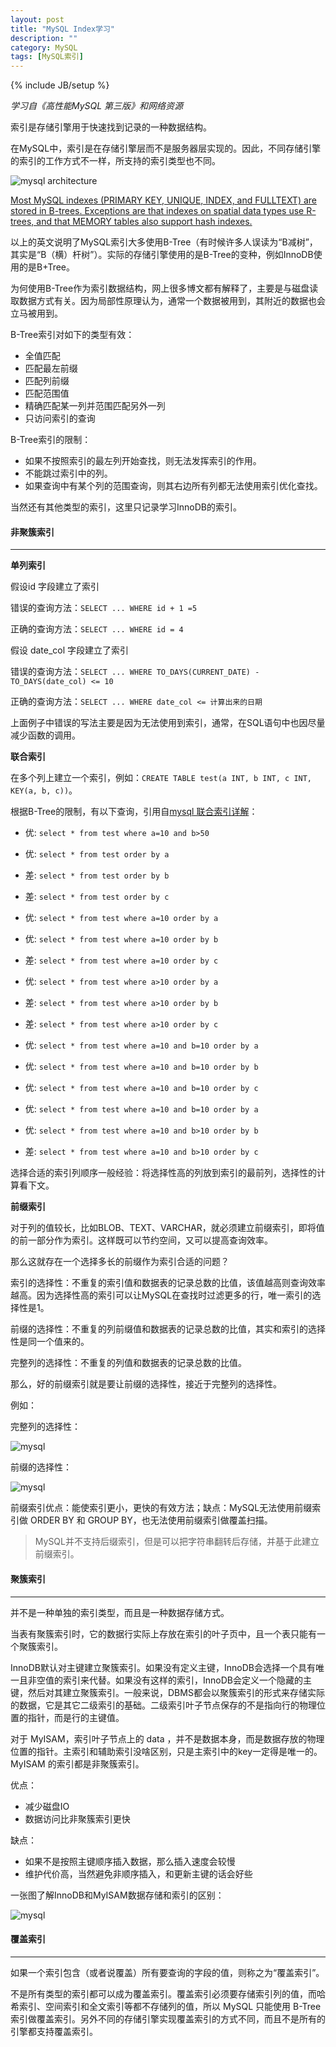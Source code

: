 ```yaml
---
layout: post
title: "MySQL Index学习"
description: ""
category: MySQL
tags: [MySQL索引]
---
```

{% include JB/setup %}

*学习自《高性能MySQL 第三版》和网络资源*

索引是存储引擎用于快速找到记录的一种数据结构。

在MySQL中，索引是在存储引擎层而不是服务器层实现的。因此，不同存储引擎的索引的工作方式不一样，所支持的索引类型也不同。

![mysql architecture](/assets/img/201403160101.png)

<!--more-->

[Most MySQL indexes (PRIMARY KEY, UNIQUE, INDEX, and FULLTEXT) are stored in B-trees. Exceptions are that indexes on spatial data types use R-trees, and that MEMORY tables also support hash indexes.](https://dev.mysql.com/doc/refman/5.5/en/mysql-indexes.html)

以上的英文说明了MySQL索引大多使用B-Tree（有时候许多人误读为“B减树”，其实是“B（横）杆树”）。实际的存储引擎使用的是B-Tree的变种，例如InnoDB使用的是B+Tree。

为何使用B-Tree作为索引数据结构，网上很多博文都有解释了，主要是与磁盘读取数据方式有关。因为局部性原理认为，通常一个数据被用到，其附近的数据也会立马被用到。

B-Tree索引对如下的类型有效：

* 全值匹配
* 匹配最左前缀
* 匹配列前缀
* 匹配范围值
* 精确匹配某一列并范围匹配另外一列
* 只访问索引的查询

B-Tree索引的限制：

* 如果不按照索引的最左列开始查找，则无法发挥索引的作用。
* 不能跳过索引中的列。
* 如果查询中有某个列的范围查询，则其右边所有列都无法使用索引优化查找。

当然还有其他类型的索引，这里只记录学习InnoDB的索引。

#### 非聚簇索引
- - -

**单列索引**

假设id 字段建立了索引

错误的查询方法：`SELECT ... WHERE id + 1 =5`

正确的查询方法：`SELECT ... WHERE id = 4`

假设 date_col 字段建立了索引

错误的查询方法：`SELECT ... WHERE TO_DAYS(CURRENT_DATE) - TO_DAYS(date_col) <= 10`

正确的查询方法：`SELECT ... WHERE date_col <= 计算出来的日期`

上面例子中错误的写法主要是因为无法使用到索引，通常，在SQL语句中也因尽量减少函数的调用。

**联合索引**

在多个列上建立一个索引，例如：`CREATE TABLE test(a INT, b INT, c INT, KEY(a, b, c))`。

根据B-Tree的限制，有以下查询，引用自[mysql 联合索引详解](http://blog.csdn.net/lmh12506/article/details/8879916)：

* 优: `select * from test where a=10 and b>50`

* 优: `select * from test order by a`
* 差: `select * from test order by b`
* 差: `select * from test order by c`

* 优: `select * from test where a=10 order by a`
* 优: `select * from test where a=10 order by b`
* 差: `select * from test where a=10 order by c`

* 优: `select * from test where a>10 order by a`
* 差: `select * from test where a>10 order by b`
* 差: `select * from test where a>10 order by c`

* 优: `select * from test where a=10 and b=10 order by a`
* 优: `select * from test where a=10 and b=10 order by b`
* 优: `select * from test where a=10 and b=10 order by c`

* 优: `select * from test where a=10 and b=10 order by a`
* 优: `select * from test where a=10 and b>10 order by b`
* 差: `select * from test where a=10 and b>10 order by c`

选择合适的索引列顺序一般经验：将选择性高的列放到索引的最前列，选择性的计算看下文。

**前缀索引**

对于列的值较长，比如BLOB、TEXT、VARCHAR，就必须建立前缀索引，即将值的前一部分作为索引。这样既可以节约空间，又可以提高查询效率。

那么这就存在一个选择多长的前缀作为索引合适的问题？

索引的选择性：不重复的索引值和数据表的记录总数的比值，该值越高则查询效率越高。因为选择性高的索引可以让MySQL在查找时过滤更多的行，唯一索引的选择性是1。

前缀的选择性：不重复的列前缀值和数据表的记录总数的比值，其实和索引的选择性是同一个值来的。

完整列的选择性：不重复的列值和数据表的记录总数的比值。

那么，好的前缀索引就是要让前缀的选择性，接近于完整列的选择性。

例如：

完整列的选择性：

![mysql](/assets/img/201403160102.png)

前缀的选择性：

![mysql](/assets/img/201403160103.png)

前缀索引优点：能使索引更小，更快的有效方法；缺点：MySQL无法使用前缀索引做 ORDER BY 和 GROUP BY，也无法使用前缀索引做覆盖扫描。

> MySQL并不支持后缀索引，但是可以把字符串翻转后存储，并基于此建立前缀索引。

#### 聚簇索引
- - -

并不是一种单独的索引类型，而且是一种数据存储方式。

当表有聚簇索引时，它的数据行实际上存放在索引的叶子页中，且一个表只能有一个聚簇索引。

InnoDB默认对主键建立聚簇索引。如果没有定义主键，InnoDB会选择一个具有唯一且非空值的索引来代替。如果没有这样的索引，InnoDB会定义一个隐藏的主键，然后对其建立聚簇索引。一般来说，DBMS都会以聚簇索引的形式来存储实际的数据，它是其它二级索引的基础。二级索引叶子节点保存的不是指向行的物理位置的指针，而是行的主键值。

对于 MyISAM，索引叶子节点上的 data ，并不是数据本身，而是数据存放的物理位置的指针。主索引和辅助索引没啥区别，只是主索引中的key一定得是唯一的。MyISAM 的索引都是非聚簇索引。

优点：

* 减少磁盘IO
* 数据访问比非聚簇索引更快

缺点：

* 如果不是按照主键顺序插入数据，那么插入速度会较慢
* 维护代价高，当然避免非顺序插入，和更新主键的话会好些

一张图了解InnoDB和MyISAM数据存储和索引的区别：

![mysql](/assets/img/201403160104.png)

#### 覆盖索引
- - -

如果一个索引包含（或者说覆盖）所有要查询的字段的值，则称之为“覆盖索引”。

不是所有类型的索引都可以成为覆盖索引。覆盖索引必须要存储索引列的值，而哈希索引、空间索引和全文索引等都不存储列的值，所以 MySQL 只能使用 B-Tree 索引做覆盖索引。另外不同的存储引擎实现覆盖索引的方式不同，而且不是所有的引擎都支持覆盖索引。